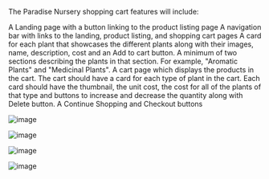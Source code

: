 The Paradise Nursery shopping cart features will include:

A Landing page with a button linking to the product listing page
A navigation bar with links to the landing, product listing, and shopping cart pages
A card for each plant that showcases the different plants along with their images, name, description, cost and an Add to cart button.
A minimum of two sections describing the plants in that section. For example, "Aromatic Plants" and "Medicinal Plants".
A cart page which displays the products in the cart.
The cart should have a card for each type of plant in the cart. Each card should have the thumbnail, the unit cost, the cost for all of the plants of that type and buttons to increase and decrease the quantity along with Delete button.
A Continue Shopping and Checkout buttons

![image](https://github.com/user-attachments/assets/e50589fd-d3b6-4a23-8256-912a1c212a84)

![image](https://github.com/user-attachments/assets/213cc9e8-aa07-44ab-a24e-1be8751f6d96)

![image](https://github.com/user-attachments/assets/a913b17a-3c16-4115-bec8-7357342485d8)

![image](https://github.com/user-attachments/assets/ed8a26fe-3310-471c-871a-27e8674859f6)

